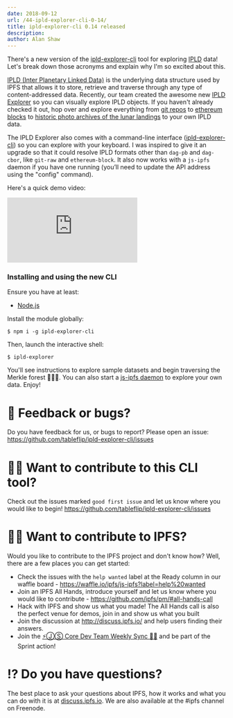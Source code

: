 ```yaml
---
date: 2018-09-12
url: /44-ipld-explorer-cli-0-14/
title: ipld-explorer-cli 0.14 released
description:
author: Alan Shaw
---
```


There's a new version of the [ipld-explorer-cli](http://npm.im/ipld-explorer-cli) tool for exploring [IPLD](https://ipld.io/) data! Let's break down those acronyms and explain why I'm so excited about this.

[IPLD (Inter Planetary Linked Data)](https://ipld.io/) is the underlying data structure used by IPFS that allows it to store, retrieve and traverse through any type of content-addressed data. Recently, our team created the awesome new [IPLD Explorer](https://explore.ipld.io) so you can visually explore IPLD objects. If you haven't already checked it out, hop over and explore everything from [git repos](https://explore.ipld.io/#/explore/z8mWaJHXieAVxxLagBpdaNWFEBKVWmMiE) to [ethereum blocks](https://explore.ipld.io/#/explore/z43AaGEvwdfzjrCZ3Sq7DKxdDHrwoaPQDtqF4jfdkNEVTiqGVFW) to [historic photo archives of the lunar landings](https://explore.ipld.io/#/explore/QmSnuWmxptJZdLJpKRarxBMS2Ju2oANVrgbr2xWbie9b2D) to your own IPLD data.

The IPLD Explorer also comes with a command-line interface ([ipld-explorer-cli](https://www.npmjs.com/package/ipld-explorer-cli)) so you can explore with your keyboard. I was inspired to give it an upgrade so that it could resolve IPLD formats other than `dag-pb` and `dag-cbor`, like `git-raw` and `ethereum-block`. It also now works with a `js-ipfs` daemon if you have one running (you’ll need to update the API address using the "config" command).

Here's a quick demo video:

<p class="yt-container">
<iframe src="https://www.youtube-nocookie.com/embed/O0PbC2ElRPI?rel=0" frameborder="0" allow="autoplay; encrypted-media" allowfullscreen></iframe>
</p>

### Installing and using the new CLI

Ensure you have at least:

- [Node.js](https://nodejs.org/en/download/)

Install the module globally:

```
$ npm i -g ipld-explorer-cli
```

Then, launch the interactive shell:

```
$ ipld-explorer
```

You'll see instructions to explore sample datasets and begin traversing the Merkle forest 🌲🌲🌲. You can also start a [js-ipfs daemon](https://github.com/ipfs/js-ipfs#ipfs-daemon) to explore your own data. Enjoy!

# 💬 Feedback or bugs?

Do you have feedback for us, or bugs to report? Please open an issue: https://github.com/tableflip/ipld-explorer-cli/issues

# 🙌🏽 Want to contribute to this CLI tool?

Check out the issues marked `good first issue` and let us know where you would like to begin! https://github.com/tableflip/ipld-explorer-cli/issues

# 🙌🏽 Want to contribute to IPFS?

Would you like to contribute to the IPFS project and don't know how? Well, there are a few places you can get started:

- Check the issues with the `help wanted` label at the Ready column in our waffle board - https://waffle.io/ipfs/js-ipfs?label=help%20wanted
- Join an IPFS All Hands, introduce yourself and let us know where you would like to contribute - https://github.com/ipfs/pm/#all-hands-call
- Hack with IPFS and show us what you made! The All Hands call is also the perfect venue for demos, join in and show us what you built
- Join the discussion at http://discuss.ipfs.io/ and help users finding their answers.
- Join the [⚡️ⒿⓈ Core Dev Team Weekly Sync 🙌🏽](https://github.com/ipfs/pm/issues/650) and be part of the Sprint action!

# ⁉️ Do you have questions?

The best place to ask your questions about IPFS, how it works and what you can do with it is at [discuss.ipfs.io](http://discuss.ipfs.io). We are also available at the #ipfs channel on Freenode.
